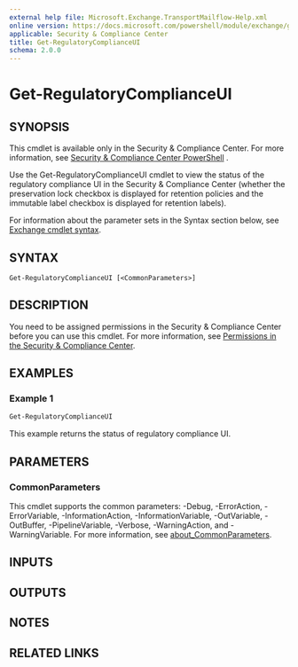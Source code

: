 ```yaml
---
external help file: Microsoft.Exchange.TransportMailflow-Help.xml
online version: https://docs.microsoft.com/powershell/module/exchange/get-regulatorycomplianceui
applicable: Security & Compliance Center
title: Get-RegulatoryComplianceUI
schema: 2.0.0
---
```


# Get-RegulatoryComplianceUI

## SYNOPSIS
This cmdlet is available only in the Security & Compliance Center. For more information, see [Security & Compliance Center PowerShell](https://docs.microsoft.com/powershell/exchange/scc-powershell)
.

Use the Get-RegulatoryComplianceUI cmdlet to view the status of the regulatory compliance UI in the Security & Compliance Center (whether the preservation lock checkbox is displayed for retention policies and the immutable label checkbox is displayed for retention labels).

For information about the parameter sets in the Syntax section below, see [Exchange cmdlet syntax](https://docs.microsoft.com/powershell/exchange/exchange-cmdlet-syntax).

## SYNTAX

```
Get-RegulatoryComplianceUI [<CommonParameters>]
```

## DESCRIPTION
You need to be assigned permissions in the Security & Compliance Center before you can use this cmdlet. For more information, see [Permissions in the Security & Compliance Center](https://docs.microsoft.com/microsoft-365/security/office-365-security/permissions-in-the-security-and-compliance-center).

## EXAMPLES

### Example 1
```powershell
Get-RegulatoryComplianceUI
```

This example returns the status of regulatory compliance UI.

## PARAMETERS

### CommonParameters
This cmdlet supports the common parameters: -Debug, -ErrorAction, -ErrorVariable, -InformationAction, -InformationVariable, -OutVariable, -OutBuffer, -PipelineVariable, -Verbose, -WarningAction, and -WarningVariable. For more information, see [about_CommonParameters](https://go.microsoft.com/fwlink/p/?LinkID=113216).

## INPUTS

### 

## OUTPUTS

### 

## NOTES

## RELATED LINKS
